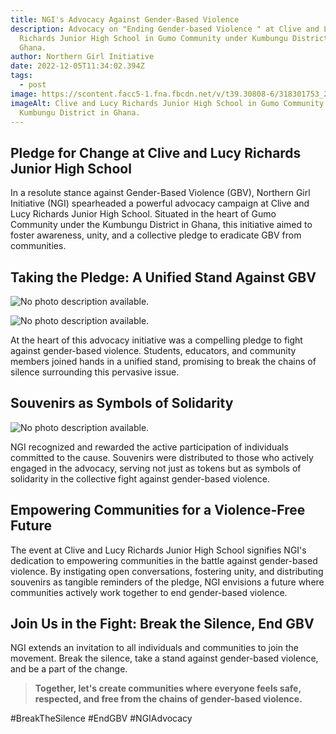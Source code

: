 ```yaml
---
title: NGI's Advocacy Against Gender-Based Violence
description: Advocacy on "Ending Gender-based Violence " at Clive and Lucy
  Richards Junior High School in Gumo Community under Kumbungu District in
  Ghana.
author: Northern Girl Initiative
date: 2022-12-05T11:34:02.394Z
tags:
  - post
image: https://scontent.facc5-1.fna.fbcdn.net/v/t39.30808-6/318301753_2496974097124737_7754018022386257267_n.jpg?_nc_cat=106&ccb=1-7&_nc_sid=dd5e9f&_nc_ohc=IkdgVYIF4s0AX8XUlTr&_nc_zt=23&_nc_ht=scontent.facc5-1.fna&oh=00_AfAIOCUPcxliWFqVz8EMaHYr9EioBKO7V6g0dKgOk4qk4w&oe=65C2429D
imageAlt: Clive and Lucy Richards Junior High School in Gumo Community under
  Kumbungu District in Ghana.
---
```



## Pledge for Change at Clive and Lucy Richards Junior High School

In a resolute stance against Gender-Based Violence (GBV), Northern Girl Initiative (NGI) spearheaded a powerful advocacy campaign at Clive and Lucy Richards Junior High School. Situated in the heart of Gumo Community under the Kumbungu District in Ghana, this initiative aimed to foster awareness, unity, and a collective pledge to eradicate GBV from communities.

## Taking the Pledge: A Unified Stand Against GBV

<!--StartFragment-->

![No photo description available.](https://scontent.facc5-2.fna.fbcdn.net/v/t39.30808-6/318453796_2496974200458060_1487576505022513574_n.jpg?_nc_cat=108&ccb=1-7&_nc_sid=dd5e9f&_nc_ohc=kbJ_bRWdy7wAX-5oikk&_nc_zt=23&_nc_ht=scontent.facc5-2.fna&oh=00_AfB0TcZW7hRR2BSPJ9rkAQGvNl7WftD28u8X-KkLFRO-gA&oe=65C2AA22)

<!--StartFragment-->

![No photo description available.](https://scontent.facc5-1.fna.fbcdn.net/v/t39.30808-6/318449130_2496974243791389_6692259028078822870_n.jpg?_nc_cat=107&ccb=1-7&_nc_sid=dd5e9f&_nc_ohc=S6KpK-dkLR4AX_knGZx&_nc_zt=23&_nc_ht=scontent.facc5-1.fna&oh=00_AfCNY54Ldv5vpFI_6X1070QjG-tRvmm0222A1AzHkIGa1g&oe=65C2803D)

<!--EndFragment-->

At the heart of this advocacy initiative was a compelling pledge to fight against gender-based violence. Students, educators, and community members joined hands in a unified stand, promising to break the chains of silence surrounding this pervasive issue.

## Souvenirs as Symbols of Solidarity<!--StartFragment-->

![No photo description available.](https://scontent.facc5-1.fna.fbcdn.net/v/t39.30808-6/318349664_2496974157124731_1144868919846630285_n.jpg?_nc_cat=106&ccb=1-7&_nc_sid=dd5e9f&_nc_ohc=yhL8CBWVfdYAX-UHdj7&_nc_zt=23&_nc_ht=scontent.facc5-1.fna&oh=00_AfCdAcOzBKgS98AvOek52ibZI0AebTuRXrXuv6tJJC9y8Q&oe=65C219D7)

<!--EndFragment-->





NGI recognized and rewarded the active participation of individuals committed to the cause. Souvenirs were distributed to those who actively engaged in the advocacy, serving not just as tokens but as symbols of solidarity in the collective fight against gender-based violence.

## Empowering Communities for a Violence-Free Future

The event at Clive and Lucy Richards Junior High School signifies NGI's dedication to empowering communities in the battle against gender-based violence. By instigating open conversations, fostering unity, and distributing souvenirs as tangible reminders of the pledge, NGI envisions a future where communities actively work together to end gender-based violence.

## Join Us in the Fight: Break the Silence, End GBV

NGI extends an invitation to all individuals and communities to join the movement. Break the silence, take a stand against gender-based violence, and be a part of the change.

>  **Together, let's create communities where everyone feels safe, respected, and free from the chains of gender-based violence.** 

\#BreakTheSilence #EndGBV #NGIAdvocacy